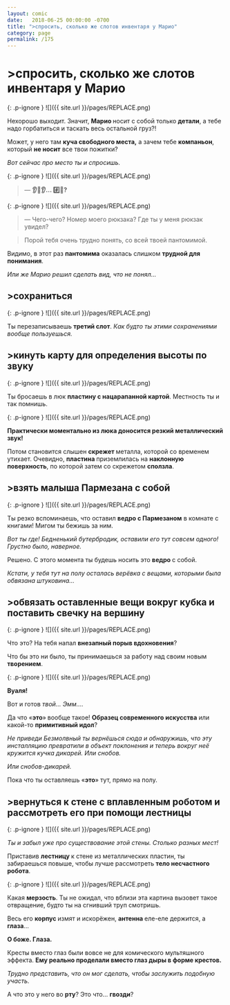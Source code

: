 ```yaml
---
layout: comic
date:   2018-06-25 00:00:00 -0700
title: ">cпросить, сколько же слотов инвентаря у Марио"
category: page
permalink: /175
---
```

# >cпросить, сколько же слотов инвентаря у Марио

{: .p-ignore }
![]({{ site.url }}/pages/REPLACE.png)

Нехорошо выходит. Значит, <strong>Марио </strong>носит с собой только <strong>детали</strong>, а тебе надо горбатиться и таскать весь остальной груз?!

Может, у него там <strong>куча свободного места,</strong> а зачем тебе <strong>компаньон</strong>, который <strong>не носит</strong> все твои пожитки? 

<em>Вот сейчас про место ты и спросишь.</em>

{: .p-ignore }
![]({{ site.url }}/pages/REPLACE.png)

<blockquote>— <strong>👂😬👂… #️⃣🎒?</strong></blockquote>

{: .p-ignore }
![]({{ site.url }}/pages/REPLACE.png)

<blockquote>— Чего-чего? Номер моего рюкзака? Где ты у меня рюкзак увидел?</blockquote>

<blockquote>Порой тебя очень трудно понять, со всей твоей пантомимой.</blockquote>

Видимо, в этот раз <strong>пантомима</strong> оказалась слишком <strong>трудной для понимания</strong>. 

<em>Или же Марио решил сделать вид, что не понял…</em>

## >сохраниться

{: .p-ignore }
![]({{ site.url }}/pages/REPLACE.png)

Ты перезаписываешь <strong>третий слот</strong>. <em>Как будто ты этими сохранениями вообще пользуешься.</em>

## >кинуть карту для определения высоты по звуку

{: .p-ignore }
![]({{ site.url }}/pages/REPLACE.png)

Ты бросаешь в люк <strong>пластину с нацарапанной картой</strong>. Местность ты и так помнишь.

{: .p-ignore }
![]({{ site.url }}/pages/REPLACE.png)

<strong>Практически моментально из люка доносится резкий металлический звук! </strong>

Потом становится слышен <strong>скрежет </strong>металла, которой со временем утихает. Очевидно, <strong>пластина </strong>приземлилась на <strong>наклонную поверхность</strong>, по которой затем со скрежетом <strong>сползла</strong>.

## >взять малыша Пармезана с собой

{: .p-ignore }
![]({{ site.url }}/pages/REPLACE.png)

Ты резко вспоминаешь, что оставил <strong>ведро с Пармезаном</strong> в комнате с книгами! Мигом ты бежишь за ним.

<em>Вот ты где! Бедненький бутербродик, оставили его тут совсем одного! Грустно было, наверное.</em>

Решено. С этого момента ты будешь носить это <strong>ведро </strong>с собой.

<em>Кстати, у тебя тут на полу осталась верёвка с вещами, которыми была обвязана штуковина…</em>

## >обвязать оставленные вещи вокруг кубка и поставить свечку на вершину

{: .p-ignore }
![]({{ site.url }}/pages/REPLACE.png)

Что это? На тебя напал <strong>внезапный порыв вдохновения</strong>? 

Что бы это ни было, ты принимаешься за работу над своим новым <strong>творением</strong>.

{: .p-ignore }
![]({{ site.url }}/pages/REPLACE.png)

<strong>Вуаля! </strong>

Вот и готов <em>твой… Эмм….</em>

Да что «<strong>это</strong>»<strong> </strong>вообще такое! <strong>Образец современного искусства</strong> или какой-то<em> </em><strong>примитивный идол</strong>? 

<em>Не приведи Безмолвный ты вернёшься сюда и обнаружишь, что эту инсталляцию превратили в объект поклонения и теперь вокруг неё кружится кучка дикарей. Или снобов. </em>

<em>Или снобов-дикарей.</em>

Пока что ты оставляешь «<strong>это</strong>» тут, прямо на полу.

## >вернуться к стене с вплавленным роботом и рассмотреть его при помощи лестницы

{: .p-ignore }
![]({{ site.url }}/pages/REPLACE.png)

<em>Ты и забыл уже про существование этой стены. Столько разных мест!</em>

Приставив <strong>лестницу </strong>к стене из металлических пластин, ты забираешься повыше, чтобы лучше рассмотреть <strong>тело несчастного робота</strong>.

{: .p-ignore }
![]({{ site.url }}/pages/REPLACE.png)

Какая <strong>мерзость</strong>. Ты не ожидал, что вблизи эта картина вызовет такое отвращение, будто ты на сгнивший труп смотришь.

Весь его <strong>корпус </strong>измят и искорёжен, <strong>антенна </strong>еле-еле держится, а <strong>глаза</strong>…

<strong>О боже. Глаза.</strong>

Кресты вместо глаз были вовсе не для комического мультяшного эффекта. <strong>Ему реально проделали вместо глаз дыры в форме крестов. </strong>

<em>Трудно представить, что он мог сделать, чтобы заслужить подобную участь.</em>

А что это у него во <strong>рту</strong>? Это что… <strong>гвозди</strong>?
